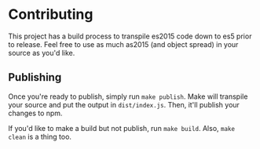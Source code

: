 # Contributing

This project has a build process to transpile es2015 code down to es5 prior to release.
Feel free to use as much as2015 (and object spread) in your source as you'd like.

## Publishing
Once you're ready to publish, simply run `make publish`. Make will transpile your source and put the
output in `dist/index.js`. Then, it'll publish your changes to npm.

If you'd like to make a build but not publish, run `make build`. Also, `make clean` is a thing too.

